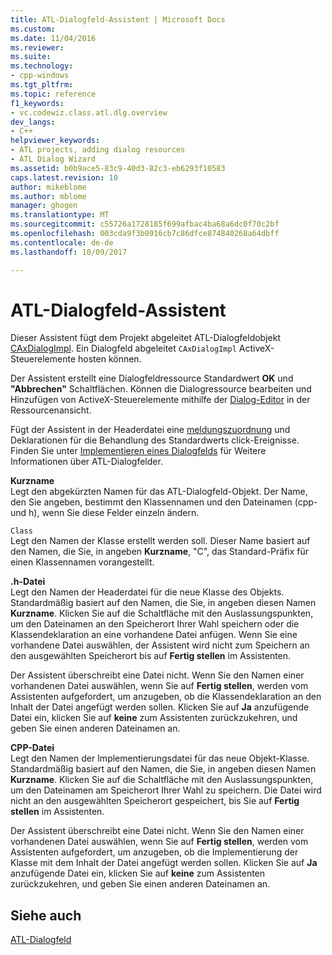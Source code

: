 ```yaml
---
title: ATL-Dialogfeld-Assistent | Microsoft Docs
ms.custom: 
ms.date: 11/04/2016
ms.reviewer: 
ms.suite: 
ms.technology:
- cpp-windows
ms.tgt_pltfrm: 
ms.topic: reference
f1_keywords:
- vc.codewiz.class.atl.dlg.overview
dev_langs:
- C++
helpviewer_keywords:
- ATL projects, adding dialog resources
- ATL Dialog Wizard
ms.assetid: b0b9ace5-83c9-40d3-82c3-eb6293f10583
caps.latest.revision: 10
author: mikeblome
ms.author: mblome
manager: ghogen
ms.translationtype: MT
ms.sourcegitcommit: c55726a1728185f699afbac4ba68a6dc0f70c2bf
ms.openlocfilehash: 003cda9f3b0916cb7c86dfce874840268a64dbff
ms.contentlocale: de-de
ms.lasthandoff: 10/09/2017

---
```

# <a name="atl-dialog-wizard"></a>ATL-Dialogfeld-Assistent
Dieser Assistent fügt dem Projekt abgeleitet ATL-Dialogfeldobjekt [CAxDialogImpl](../../atl/reference/caxdialogimpl-class.md). Ein Dialogfeld abgeleitet `CAxDialogImpl` ActiveX-Steuerelemente hosten können.  
  
 Der Assistent erstellt eine Dialogfeldressource Standardwert **OK** und **"Abbrechen"** Schaltflächen. Können die Dialogressource bearbeiten und Hinzufügen von ActiveX-Steuerelemente mithilfe der [Dialog-Editor](../../windows/dialog-editor.md) in der Ressourcenansicht.  
  
 Fügt der Assistent in der Headerdatei eine [meldungszuordnung](../../atl/message-maps-atl.md) und Deklarationen für die Behandlung des Standardwerts click-Ereignisse. Finden Sie unter [Implementieren eines Dialogfelds](../../atl/implementing-a-dialog-box.md) für Weitere Informationen über ATL-Dialogfelder.  
  
 **Kurzname**  
 Legt den abgekürzten Namen für das ATL-Dialogfeld-Objekt. Der Name, den Sie angeben, bestimmt den Klassennamen und den Dateinamen (cpp- und h), wenn Sie diese Felder einzeln ändern.  
  
 `Class`  
 Legt den Namen der Klasse erstellt werden soll. Dieser Name basiert auf den Namen, die Sie, in angeben **Kurzname**, "C", das Standard-Präfix für einen Klassennamen vorangestellt.  
  
 **.h-Datei**  
 Legt den Namen der Headerdatei für die neue Klasse des Objekts. Standardmäßig basiert auf den Namen, die Sie, in angeben diesen Namen **Kurzname**. Klicken Sie auf die Schaltfläche mit den Auslassungspunkten, um den Dateinamen an den Speicherort Ihrer Wahl speichern oder die Klassendeklaration an eine vorhandene Datei anfügen. Wenn Sie eine vorhandene Datei auswählen, der Assistent wird nicht zum Speichern an den ausgewählten Speicherort bis auf **Fertig stellen** im Assistenten.  
  
 Der Assistent überschreibt eine Datei nicht. Wenn Sie den Namen einer vorhandenen Datei auswählen, wenn Sie auf **Fertig stellen**, werden vom Assistenten aufgefordert, um anzugeben, ob die Klassendeklaration an den Inhalt der Datei angefügt werden sollen. Klicken Sie auf **Ja** anzufügende Datei ein, klicken Sie auf **keine** zum Assistenten zurückzukehren, und geben Sie einen anderen Dateinamen an.  
  
 **CPP-Datei**  
 Legt den Namen der Implementierungsdatei für das neue Objekt-Klasse. Standardmäßig basiert auf den Namen, die Sie, in angeben diesen Namen **Kurzname**. Klicken Sie auf die Schaltfläche mit den Auslassungspunkten, um den Dateinamen am Speicherort Ihrer Wahl zu speichern. Die Datei wird nicht an den ausgewählten Speicherort gespeichert, bis Sie auf **Fertig stellen** im Assistenten.  
  
 Der Assistent überschreibt eine Datei nicht. Wenn Sie den Namen einer vorhandenen Datei auswählen, wenn Sie auf **Fertig stellen**, werden vom Assistenten aufgefordert, um anzugeben, ob die Implementierung der Klasse mit dem Inhalt der Datei angefügt werden sollen. Klicken Sie auf **Ja** anzufügende Datei ein, klicken Sie auf **keine** zum Assistenten zurückzukehren, und geben Sie einen anderen Dateinamen an.  
  
## <a name="see-also"></a>Siehe auch  
 [ATL-Dialogfeld](../../atl/reference/adding-an-atl-dialog-box.md)



